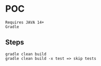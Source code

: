 # POC

```
Requires JAVA 14+
Gradle
```

## Steps

```
gradle clean build 
gradle clean build -x test => skip tests
```